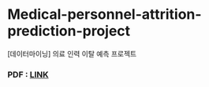# Medical-personnel-attrition-prediction-project
[데이터마이닝] 의료 인력 이탈 예측 프로젝트


### PDF : [LINK](https://github.com/dsjoh/Medical-personnel-attrition-prediction-project/blob/main/DM_TeamProject_%EB%B0%9C%ED%91%9C.pdf)
